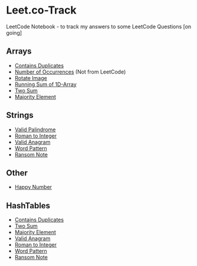 # Leet.co-Track
LeetCode Notebook - to track my answers to some LeetCode Questions [on going]

## Arrays
- [Contains Duplicates](https://github.com/alartuka/leet.co-track/blob/main/Arrays/contains_duplicate.py)
- [Number of Occurrences](https://github.com/alartuka/leet.co-track/blob/main/Arrays/number_of_occurrences.py) (Not from LeetCode)
- [Rotate Image](https://github.com/alartuka/leet.co-track/blob/main/Arrays/rotate_image.py)
- [Running Sum of 1D-Array](https://github.com/alartuka/leet.co-track/blob/main/Arrays/running_sum_of_1d_array.py)
- [Two Sum](https://github.com/alartuka/leet.co-track/blob/main/Arrays/two_sum.py)
- [Majority Element](https://github.com/alartuka/leet.co-track/blob/main/Arrays/majority_element.py)

## Strings
- [Valid Palindrome](https://github.com/alartuka/leet.co-track/blob/main/Strings/valid_palindrome.py)
- [Roman to Integer](https://github.com/alartuka/leet.co-track/blob/main/Strings/roman_to_integer.py)
- [Valid Anagram](https://github.com/alartuka/leet.co-track/blob/main/Strings/valid_anagram.py)
- [Word Pattern](https://github.com/alartuka/leet.co-track/blob/main/Strings/word_pattern.py)
- [Ransom Note](https://github.com/alartuka/leet.co-track/blob/main/Strings/ransom_note.py)


## Other
- [Happy Number](https://github.com/alartuka/leet.co-track/blob/main/Other/happy_number.py)

## HashTables
- [Contains Duplicates](https://github.com/alartuka/leet.co-track/blob/main/Arrays/contains_duplicate.py)
- [Two Sum](https://github.com/alartuka/leet.co-track/blob/main/Arrays/two_sum.py)
- [Majority Element](https://github.com/alartuka/leet.co-track/blob/main/Arrays/majority_element.py)
- [Valid Anagram](https://github.com/alartuka/leet.co-track/blob/main/Strings/valid_anagram.py)
- [Roman to Integer](https://github.com/alartuka/leet.co-track/blob/main/Strings/roman_to_integer.py)
- [Word Pattern](https://github.com/alartuka/leet.co-track/blob/main/Strings/word_pattern.py)
- [Ransom Note](https://github.com/alartuka/leet.co-track/blob/main/Strings/ransom_note.py)




